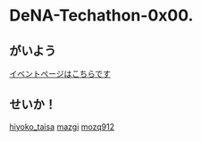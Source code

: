 # DeNA-Techathon-0x00.

## がいよう

[イベントページはこちらです](https://denatechstudio.connpass.com/event/72710/)

## せいか！

[hiyoko_taisa](hiyoko_taisa/README.md)
[mazgi](mazgi/README.md)
[mozq912](mozq912/README.md)
